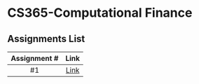 # CS365-Computational Finance

## Assignments List

| Assignment # | Link | 
|:------------:|:----:|
|#1|[Link](./SingleServerQueue/)|